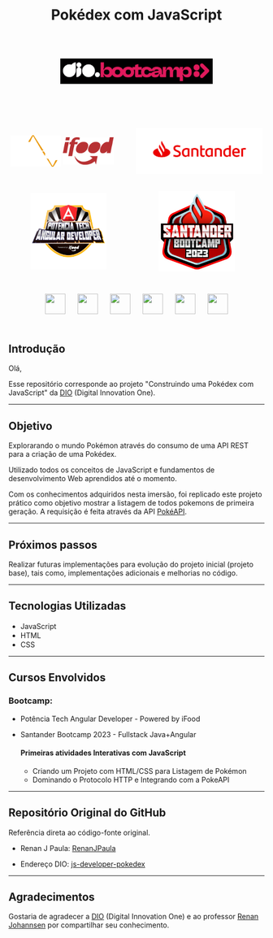 # <div align="center">**Pokédex com JavaScript**</div>

<div align="center"> 
    <img src="assets\images\bootcamp-dio.png" width="300" height="" hspace="10" style="margin: 50px"/>
</div>
<br><br>
<div align="center"> 
    <img align="center" src="assets\images\PotenciaTech-logo.png" width="100" height="" hspace="">
    <img align="center" src="assets\images\ifood-logo.png" width="100" height="" hspace="">
    <img  align="center" src="assets\images\santander-logo.png" width="250" height="" hspace=""style="margin-left: 40px">
</div>
<br><br>
<div align="center">
<img align="center" src="assets\images\angular-developer.png" width="150" height="" hspace="">
<img align="center" src="assets\images\bootcamp-santander.png" width="150" height="" hspace="15" style="margin-left: 100px">
</div>
<br><br>

<div align="center">
    <img src="https://cdn.jsdelivr.net/gh/devicons/devicon/icons/git/git-original.svg" width="40" height="40" hspace="10" style="margin: 10px"/>
    <img src="https://cdn.jsdelivr.net/gh/devicons/devicon/icons/html5/html5-original.svg" width="40" height="40" hspace="10" style="margin: 10px"/>
    <img src="https://cdn.jsdelivr.net/gh/devicons/devicon/icons/css3/css3-original.svg" width="40" height="40" hspace="10" style="margin: 10px"/>
    <img src="https://cdn.jsdelivr.net/gh/devicons/devicon/icons/javascript/javascript-original.svg" width="40" height="40" hspace="10" style="margin: 10px"/>
    <img src="https://cdn.jsdelivr.net/gh/devicons/devicon/icons/typescript/typescript-original.svg" width="40" height="40" hspace="10" style="margin: 10px"/>        
    <img src="https://cdn.jsdelivr.net/gh/devicons/devicon/icons/angularjs/angularjs-original.svg" width="40" height="40" hspace="10" style="margin: 10px"/>
</div>
<br>

## Introdução
Olá,

Esse repositório corresponde ao projeto "Construindo uma Pokédex com JavaScript" da [DIO](https://www.dio.me/) (Digital Innovation One).
<hr>

## Objetivo

Explorarando o mundo Pokémon através do consumo de uma API REST para a criação de uma Pokédex.

Utilizado todos os conceitos de JavaScript e fundamentos de desenvolvimento Web aprendidos até o momento.
 
Com os conhecimentos adquiridos nesta imersão, foi replicado este projeto prático como objetivo mostrar a listagem de todos pokemons de primeira geração. 
A requisição é feita através da API [PokéAPI](https://pokeapi.co/).
<hr>

## Próximos passos

Realizar futuras implementações para evolução do projeto inicial (projeto base), tais como, implementações adicionais e melhorias no código.
<hr>

## Tecnologias Utilizadas

- JavaScript <img src="https://cdn.jsdelivr.net/gh/devicons/devicon/icons/javascript/javascript-original.svg" width="20" height="15" hspace="5" style="margin-left: 10px"/>
- HTML <img src="https://cdn.jsdelivr.net/gh/devicons/devicon/icons/html5/html5-original.svg" width="75" height="15" hspace="5" style="margin-left: 5px"/>
- CSS <img src="https://cdn.jsdelivr.net/gh/devicons/devicon/icons/css3/css3-original.svg" width="105" height="15" hspace="5" style="margin-left: 5px"/> 
<hr>

## Cursos Envolvidos
### Bootcamp:
 - Potência Tech Angular Developer - Powered by iFood
 - Santander Bootcamp 2023 - Fullstack Java+Angular

    #### **Primeiras atividades Interativas com JavaScript**

    - Criando um Projeto com HTML/CSS para Listagem de Pokémon  
    - Dominando o Protocolo HTTP e Integrando com a PokeAPI
<hr>

## Repositório Original do GitHub

Referência direta ao código-fonte original.

- Renan J Paula: [RenanJPaula](https://github.com/RenanJPaula)

- Endereço DIO: [js-developer-pokedex](https://github.com/digitalinnovationone/js-developer-pokedex)
<hr>

## Agradecimentos
Gostaria de agradecer a [DIO](https://www.dio.me/) (Digital Innovation One) e ao professor [Renan Johannsen](https://github.com/RenanJPaula) por compartilhar seu conhecimento.  

